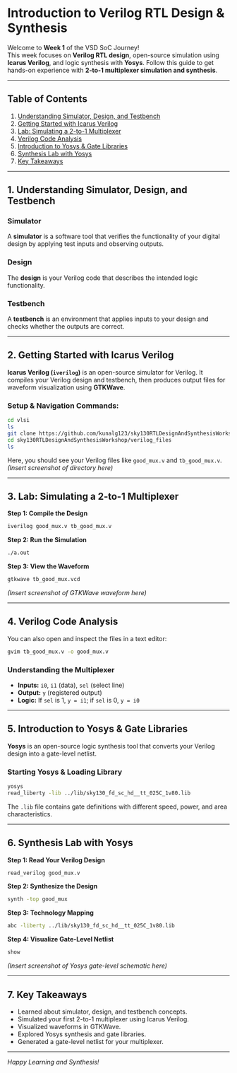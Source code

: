 
# Introduction to Verilog RTL Design & Synthesis

Welcome to **Week 1** of the VSD SoC Journey!  
This week focuses on **Verilog RTL design**, open-source simulation using **Icarus Verilog**, and logic synthesis with **Yosys**. Follow this guide to get hands-on experience with **2-to-1 multiplexer simulation and synthesis**.

---

## Table of Contents

1. [Understanding Simulator, Design, and Testbench](#1-understanding-simulator-design-and-testbench)  
2. [Getting Started with Icarus Verilog](#2-getting-started-with-icarus-verilog)  
3. [Lab: Simulating a 2-to-1 Multiplexer](#3-lab-simulating-a-2-to-1-multiplexer)  
4. [Verilog Code Analysis](#4-verilog-code-analysis)  
5. [Introduction to Yosys & Gate Libraries](#5-introduction-to-yosys--gate-libraries)  
6. [Synthesis Lab with Yosys](#6-synthesis-lab-with-yosys)  
7. [Key Takeaways](#7-key-takeaways)

---

## 1. Understanding Simulator, Design, and Testbench

### **Simulator**
A **simulator** is a software tool that verifies the functionality of your digital design by applying test inputs and observing outputs.  

### **Design**
The **design** is your Verilog code that describes the intended logic functionality.  

### **Testbench**
A **testbench** is an environment that applies inputs to your design and checks whether the outputs are correct.

---

## 2. Getting Started with Icarus Verilog

**Icarus Verilog (`iverilog`)** is an open-source simulator for Verilog. It compiles your Verilog design and testbench, then produces output files for waveform visualization using **GTKWave**.

### **Setup & Navigation Commands:**

```bash
cd vlsi
ls
git clone https://github.com/kunalg123/sky130RTLDesignAndSynthesisWorkshop.git
cd sky130RTLDesignAndSynthesisWorkshop/verilog_files
ls
```

Here, you should see your Verilog files like `good_mux.v` and `tb_good_mux.v`.  
*(Insert screenshot of directory here)*

---

## 3. Lab: Simulating a 2-to-1 Multiplexer

**Step 1: Compile the Design**

```bash
iverilog good_mux.v tb_good_mux.v
```

**Step 2: Run the Simulation**

```bash
./a.out
```

**Step 3: View the Waveform**

```bash
gtkwave tb_good_mux.vcd
```

*(Insert screenshot of GTKWave waveform here)*

---

## 4. Verilog Code Analysis

You can also open and inspect the files in a text editor:

```bash
gvim tb_good_mux.v -o good_mux.v
```

### **Understanding the Multiplexer**

- **Inputs:** `i0`, `i1` (data), `sel` (select line)
- **Output:** `y` (registered output)
- **Logic:** If `sel` is 1, `y = i1`; if `sel` is 0, `y = i0`

---

## 5. Introduction to Yosys & Gate Libraries

**Yosys** is an open-source logic synthesis tool that converts your Verilog design into a gate-level netlist.

### **Starting Yosys & Loading Library**

```bash
yosys
read_liberty -lib ../lib/sky130_fd_sc_hd__tt_025C_1v80.lib
```

The `.lib` file contains gate definitions with different speed, power, and area characteristics.

---

## 6. Synthesis Lab with Yosys

**Step 1: Read Your Verilog Design**

```bash
read_verilog good_mux.v
```

**Step 2: Synthesize the Design**

```bash
synth -top good_mux
```

**Step 3: Technology Mapping**

```bash
abc -liberty ../lib/sky130_fd_sc_hd__tt_025C_1v80.lib
```

**Step 4: Visualize Gate-Level Netlist**

```bash
show
```

*(Insert screenshot of Yosys gate-level schematic here)*

---

## 7. Key Takeaways

- Learned about simulator, design, and testbench concepts.
- Simulated your first 2-to-1 multiplexer using Icarus Verilog.
- Visualized waveforms in GTKWave.
- Explored Yosys synthesis and gate libraries.
- Generated a gate-level netlist for your multiplexer.

---

*Happy Learning and Synthesis!*
